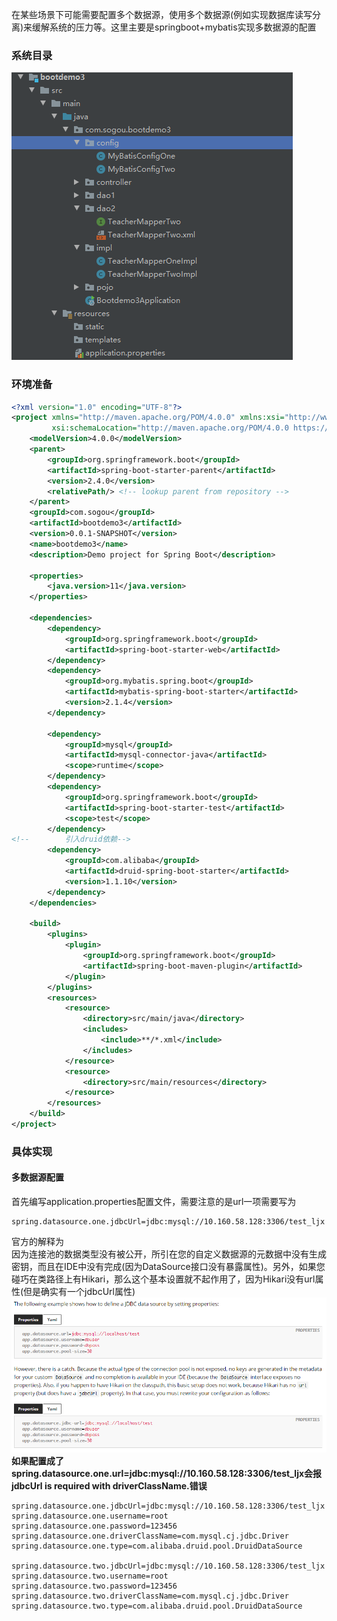 在某些场景下可能需要配置多个数据源，使用多个数据源(例如实现数据库读写分离)来缓解系统的压力等。这里主要是springboot+mybatis实现多数据源的配置  
### 系统目录  
![title](https://raw.githubusercontent.com/liujinxi931204/image/master/gitnote/2020/11/20/1605839685773-1605839685866.png)  
### 环境准备  
```xml
<?xml version="1.0" encoding="UTF-8"?>
<project xmlns="http://maven.apache.org/POM/4.0.0" xmlns:xsi="http://www.w3.org/2001/XMLSchema-instance"
         xsi:schemaLocation="http://maven.apache.org/POM/4.0.0 https://maven.apache.org/xsd/maven-4.0.0.xsd">
    <modelVersion>4.0.0</modelVersion>
    <parent>
        <groupId>org.springframework.boot</groupId>
        <artifactId>spring-boot-starter-parent</artifactId>
        <version>2.4.0</version>
        <relativePath/> <!-- lookup parent from repository -->
    </parent>
    <groupId>com.sogou</groupId>
    <artifactId>bootdemo3</artifactId>
    <version>0.0.1-SNAPSHOT</version>
    <name>bootdemo3</name>
    <description>Demo project for Spring Boot</description>

    <properties>
        <java.version>11</java.version>
    </properties>

    <dependencies>
        <dependency>
            <groupId>org.springframework.boot</groupId>
            <artifactId>spring-boot-starter-web</artifactId>
        </dependency>
        <dependency>
            <groupId>org.mybatis.spring.boot</groupId>
            <artifactId>mybatis-spring-boot-starter</artifactId>
            <version>2.1.4</version>
        </dependency>

        <dependency>
            <groupId>mysql</groupId>
            <artifactId>mysql-connector-java</artifactId>
            <scope>runtime</scope>
        </dependency>
        <dependency>
            <groupId>org.springframework.boot</groupId>
            <artifactId>spring-boot-starter-test</artifactId>
            <scope>test</scope>
        </dependency>
<!--        引入druid依赖-->
        <dependency>
            <groupId>com.alibaba</groupId>
            <artifactId>druid-spring-boot-starter</artifactId>
            <version>1.1.10</version>
        </dependency>
    </dependencies>

    <build>
        <plugins>
            <plugin>
                <groupId>org.springframework.boot</groupId>
                <artifactId>spring-boot-maven-plugin</artifactId>
            </plugin>
        </plugins>
        <resources>
            <resource>
                <directory>src/main/java</directory>
                <includes>
                    <include>**/*.xml</include>
                </includes>
            </resource>
            <resource>
                <directory>src/main/resources</directory>
            </resource>
        </resources>
    </build>
</project>
```
### 具体实现  
#### 多数据源配置  
首先编写application.properties配置文件，需要注意的是url一项需要写为  
```properties
spring.datasource.one.jdbcUrl=jdbc:mysql://10.160.58.128:3306/test_ljx
```
官方的解释为  
因为连接池的数据类型没有被公开，所引在您的自定义数据源的元数据中没有生成密钥，而且在IDE中没有完成(因为DataSource接口没有暴露属性)。另外，如果您碰巧在类路径上有Hikari，那么这个基本设置就不起作用了，因为Hikari没有url属性(但是确实有一个jdbcUrl属性)  
![title](https://raw.githubusercontent.com/liujinxi931204/image/master/gitnote/2020/11/20/1605841053254-1605841053256.png)  
**如果配置成了spring.datasource.one.url=jdbc:mysql://10.160.58.128:3306/test_ljx会报jdbcUrl is required with driverClassName.错误**
```properties
spring.datasource.one.jdbcUrl=jdbc:mysql://10.160.58.128:3306/test_ljx
spring.datasource.one.username=root
spring.datasource.one.password=123456
spring.datasource.one.driverClassName=com.mysql.cj.jdbc.Driver
spring.datasource.one.type=com.alibaba.druid.pool.DruidDataSource

spring.datasource.two.jdbcUrl=jdbc:mysql://10.160.58.128:3306/test_ljx
spring.datasource.two.username=root
spring.datasource.two.password=123456
spring.datasource.two.driverClassName=com.mysql.cj.jdbc.Driver
spring.datasource.two.type=com.alibaba.druid.pool.DruidDataSource
```